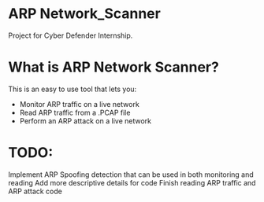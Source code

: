 # ARP Network_Scanner

Project for Cyber Defender Internship.

# What is ARP Network Scanner?

This is an easy to use tool that lets you:
  - Monitor ARP traffic on a live network
  - Read ARP traffic from a .PCAP file
  - Perform an ARP attack on a live network
  
# TODO:

Implement ARP Spoofing detection that can be used in both monitoring and reading
Add more descriptive details for code
Finish reading ARP traffic and ARP attack code
